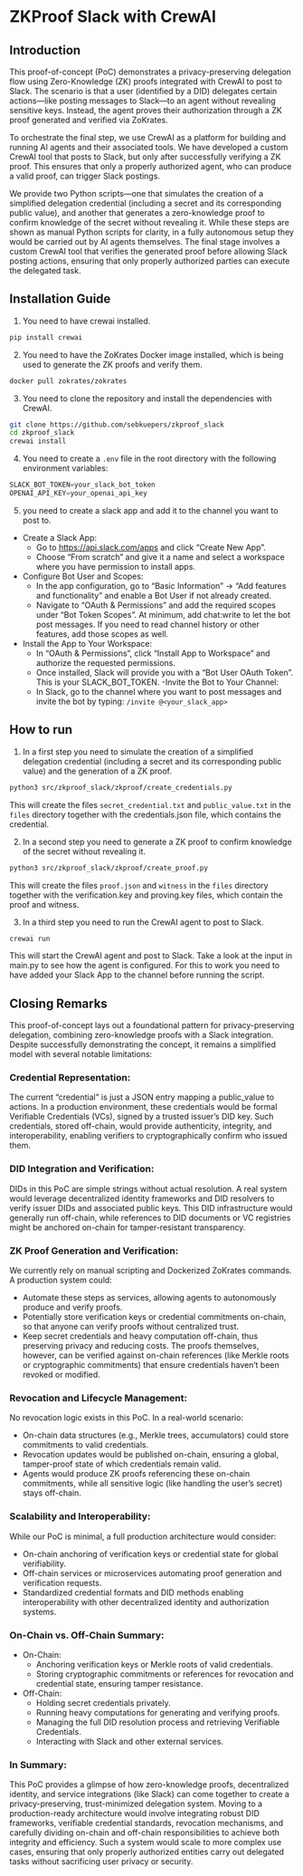 # ZKProof Slack with CrewAI

## Introduction

This proof-of-concept (PoC) demonstrates a privacy-preserving delegation flow using Zero-Knowledge (ZK) proofs integrated with CrewAI to post to Slack. The scenario is that a user (identified by a DID) delegates certain actions—like posting messages to Slack—to an agent without revealing sensitive keys. Instead, the agent proves their authorization through a ZK proof generated and verified via ZoKrates.

To orchestrate the final step, we use CrewAI as a platform for building and running AI agents and their associated tools. We have developed a custom CrewAI tool that posts to Slack, but only after successfully verifying a ZK proof. This ensures that only a properly authorized agent, who can produce a valid proof, can trigger Slack postings.

We provide two Python scripts—one that simulates the creation of a simplified delegation credential (including a secret and its corresponding public value), and another that generates a zero-knowledge proof to confirm knowledge of the secret without revealing it. While these steps are shown as manual Python scripts for clarity, in a fully autonomous setup they would be carried out by AI agents themselves. The final stage involves a custom CrewAI tool that verifies the generated proof before allowing Slack posting actions, ensuring that only properly authorized parties can execute the delegated task.

## Installation Guide

1. You need to have crewai installed.

```bash
pip install crewai
```

2. You need to have the ZoKrates Docker image installed, which is being used to generate the ZK proofs and verify them.

```bash
docker pull zokrates/zokrates
```

3. You need to clone the repository and install the dependencies with CrewAI.

```bash
git clone https://github.com/sebkuepers/zkproof_slack
cd zkproof_slack
crewai install
```

4. You need to create a `.env` file in the root directory with the following environment variables:

```python
SLACK_BOT_TOKEN=your_slack_bot_token
OPENAI_API_KEY=your_openai_api_key
```

5. you need to create a slack app and add it to the channel you want to post to.

- Create a Slack App:
	- Go to https://api.slack.com/apps and click “Create New App”.
	- Choose “From scratch” and give it a name and select a workspace where you have permission to install apps.
- Configure Bot User and Scopes:
	- In the app configuration, go to “Basic Information” → “Add features and functionality” and enable a Bot User if not already created.
	- Navigate to “OAuth & Permissions” and add the required scopes under “Bot Token Scopes”. At minimum, add chat:write to let the bot post messages. If you need to read channel history or other features, add those scopes as well.
- Install the App to Your Workspace:
	- In “OAuth & Permissions”, click “Install App to Workspace” and authorize the requested permissions.
	- Once installed, Slack will provide you with a “Bot User OAuth Token”. This is your SLACK_BOT_TOKEN.
-Invite the Bot to Your Channel:
	- In Slack, go to the channel where you want to post messages and invite the bot by typing: `/invite @<your_slack_app>`

## How to run

1. In a first step you need to simulate the creation of a simplified delegation credential (including a secret and its corresponding public value) and the generation of a ZK proof.

```bash
python3 src/zkproof_slack/zkproof/create_credentials.py
```

This will create the files `secret_credential.txt` and `public_value.txt` in the `files` directory together with the credentials.json file, which contains the credential.

2. In a second step you need to generate a ZK proof to confirm knowledge of the secret without revealing it.

```bash
python3 src/zkproof_slack/zkproof/create_proof.py
```

This will create the files `proof.json` and `witness` in the `files` directory together with the verification.key and proving.key files, which contain the proof and witness.

3. In a third step you need to run the CrewAI agent to post to Slack.

```bash
crewai run
``` 

This will start the CrewAI agent and post to Slack. Take a look at the input in main.py to see how the agent is configured. For this to work you need to have added your Slack App to the channel before running the script.

## Closing Remarks

This proof-of-concept lays out a foundational pattern for privacy-preserving delegation, combining zero-knowledge proofs with a Slack integration. Despite successfully demonstrating the concept, it remains a simplified model with several notable limitations:

### Credential Representation:
The current “credential” is just a JSON entry mapping a public_value to actions. In a production environment, these credentials would be formal Verifiable Credentials (VCs), signed by a trusted issuer’s DID key. Such credentials, stored off-chain, would provide authenticity, integrity, and interoperability, enabling verifiers to cryptographically confirm who issued them.

### DID Integration and Verification:
DIDs in this PoC are simple strings without actual resolution. A real system would leverage decentralized identity frameworks and DID resolvers to verify issuer DIDs and associated public keys. This DID infrastructure would generally run off-chain, while references to DID documents or VC registries might be anchored on-chain for tamper-resistant transparency.

### ZK Proof Generation and Verification:
We currently rely on manual scripting and Dockerized ZoKrates commands. A production system could:
- Automate these steps as services, allowing agents to autonomously produce and verify proofs.
- Potentially store verification keys or credential commitments on-chain, so that anyone can verify proofs without centralized trust.
- Keep secret credentials and heavy computation off-chain, thus preserving privacy and reducing costs. The proofs themselves, however, can be verified against on-chain references (like Merkle roots or cryptographic commitments) that ensure credentials haven’t been revoked or modified.

### Revocation and Lifecycle Management:
No revocation logic exists in this PoC. In a real-world scenario:
- On-chain data structures (e.g., Merkle trees, accumulators) could store commitments to valid credentials.
- Revocation updates would be published on-chain, ensuring a global, tamper-proof state of which credentials remain valid.
- Agents would produce ZK proofs referencing these on-chain commitments, while all sensitive logic (like handling the user’s secret) stays off-chain.

### Scalability and Interoperability:
While our PoC is minimal, a full production architecture would consider:
- On-chain anchoring of verification keys or credential state for global verifiability.
- Off-chain services or microservices automating proof generation and verification requests.
- Standardized credential formats and DID methods enabling interoperability with other decentralized identity and authorization systems.

### On-Chain vs. Off-Chain Summary:
- On-Chain:
	- Anchoring verification keys or Merkle roots of valid credentials.
	- Storing cryptographic commitments or references for revocation and credential state, ensuring tamper resistance.
- Off-Chain:
	- Holding secret credentials privately.
	- Running heavy computations for generating and verifying proofs.
	- Managing the full DID resolution process and retrieving Verifiable Credentials.
	- Interacting with Slack and other external services.

### In Summary:
This PoC provides a glimpse of how zero-knowledge proofs, decentralized identity, and service integrations (like Slack) can come together to create a privacy-preserving, trust-minimized delegation system. Moving to a production-ready architecture would involve integrating robust DID frameworks, verifiable credential standards, revocation mechanisms, and carefully dividing on-chain and off-chain responsibilities to achieve both integrity and efficiency. Such a system would scale to more complex use cases, ensuring that only properly authorized entities carry out delegated tasks without sacrificing user privacy or security.

